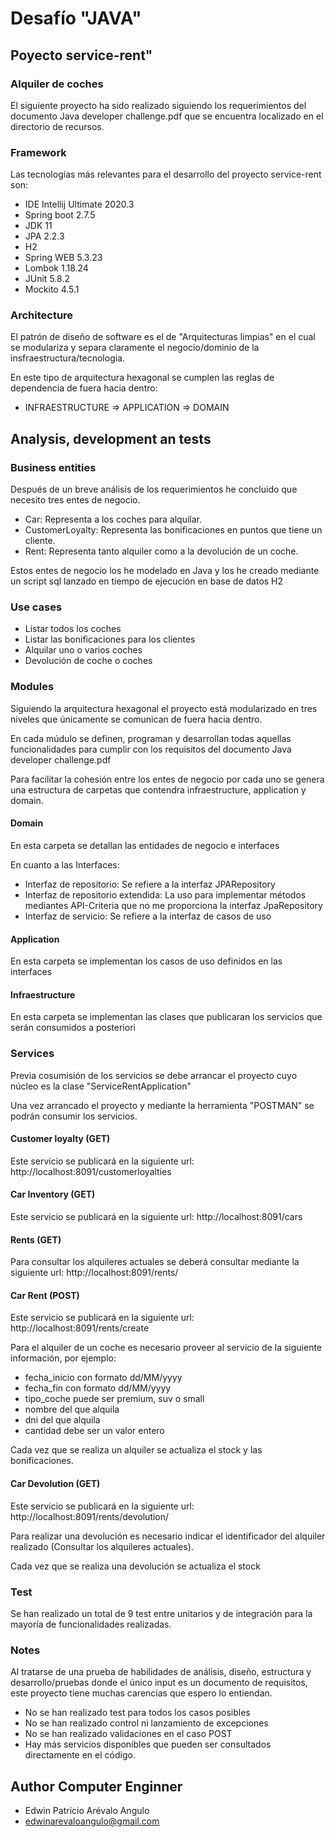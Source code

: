 # Desafío "JAVA"

## Poyecto service-rent"

### Alquiler de coches

El siguiente proyecto ha sido realizado siguiendo los requerimientos del documento Java developer challenge.pdf que se encuentra localizado en el directorio de recursos.

### Framework

Las tecnologías más relevantes para el desarrollo del proyecto service-rent son:

* IDE Intellij Ultimate 2020.3
* Spring boot 2.7.5
* JDK 11
* JPA 2.2.3
* H2 
* Spring WEB 5.3.23
* Lombok 1.18.24
* JUnit 5.8.2
* Mockito 4.5.1

### Architecture 

El patrón de diseño de software es el de "Arquitecturas limpias" en el cual se modulariza y separa claramente el negocio/dominio de la insfraestructura/tecnologia.

En este tipo de arquitectura hexagonal se cumplen las reglas de dependencia de fuera hacia dentro:

* INFRAESTRUCTURE => APPLICATION => DOMAIN 

## Analysis, development an tests 

### Business entities

Después de un breve análisis de los requerimientos he concluido que necesito tres entes de negocio.

* Car: Representa a los coches para alquilar.
* CustomerLoyalty: Representa las bonificaciones en puntos que tiene un cliente.
* Rent: Representa tanto alquiler como a la devolución de un coche.

Estos entes de negocio los he modelado en Java y los he creado mediante un script sql lanzado en tiempo de ejecución en base de datos H2

### Use cases

* Listar todos los coches
* Listar las bonificaciones para los clientes
* Alquilar uno o varios coches
* Devolución de coche o coches

### Modules

Siguiendo la arquitectura hexagonal el proyecto está modularizado en tres niveles que únicamente se comunican de fuera hacia dentro.

En cada múdulo se definen, programan y desarrollan todas aquellas funcionalidades para cumplir con los requisitos del documento Java developer challenge.pdf

Para facilitar la cohesión entre los entes de negocio por cada uno se genera una estructura de carpetas que contendra infraestructure, application y domain.

#### Domain 

En esta carpeta se detallan las entidades de negocio e interfaces
 
En cuanto a las Interfaces:

* Interfaz de repositorio: Se refiere a la interfaz JPARepository
* Interfaz de repositorio extendida: La uso para implementar métodos mediantes API-Criteria que no me proporciona la interfaz JpaRepository
* Interfaz de servicio: Se refiere a la interfaz de casos de uso

#### Application

En esta carpeta se implementan los casos de uso definidos en las interfaces

#### Infraestructure

En esta carpeta se implementan las clases que publicaran los servicios que serán consumidos a posteriori

### Services 

Previa cosumisión de los servicios se debe arrancar el proyecto cuyo núcleo es la clase "ServiceRentApplication"

Una vez arrancado el proyecto y mediante la herramienta "POSTMAN" se podrán consumir los servicios.

#### Customer loyalty (GET)

Este servicio se publicará en la siguiente url: http://localhost:8091/customerloyalties

#### Car Inventory (GET)

Este servicio se publicará en la siguiente url: http://localhost:8091/cars

#### Rents (GET)

Para consultar los alquileres actuales se deberá consultar mediante la siguiente url: http://localhost:8091/rents/

#### Car Rent (POST)

Este servicio se publicará en la siguiente url: http://localhost:8091/rents/create

Para el alquiler de un coche es necesario proveer al servicio de la siguiente información, por ejemplo:

* fecha_inicio con formato dd/MM/yyyy
* fecha_fin con formato dd/MM/yyyy
* tipo_coche puede ser premium, suv o small
* nombre del que alquila
* dni del que alquila
* cantidad debe ser un valor entero

Cada vez que se realiza un alquiler se actualiza el stock y las bonificaciones.

#### Car Devolution (GET)

Este servicio se publicará en la siguiente url: http://localhost:8091/rents/devolution/

Para realizar una devolución es necesario indicar el identificador del alquiler realizado (Consultar los alquileres actuales).

Cada vez que se realiza una devolución se actualiza el stock

### Test

Se han realizado un total de 9 test entre unitarios y de integración para la mayoría de funcionalidades realizadas. 

### Notes

Al tratarse de una prueba de habilidades de análisis, diseño, estructura y desarrollo/pruebas donde el único input es un documento de requisitos, este proyecto tiene muchas carencias que espero lo entiendan.

* No se han realizado test para todos los casos posibles
* No se han realizado control ni lanzamiento de excepciones
* No se han realizado validaciones en el caso POST
* Hay más servicios disponibles que pueden ser consultados directamente en el código.

## Author Computer Enginner
* Edwin Patricio Arévalo Angulo
* edwinarevaloangulo@gmail.com


